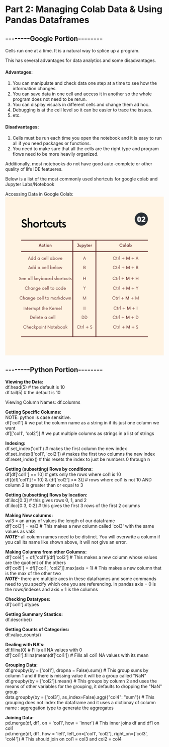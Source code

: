 # Part 2: Managing Colab Data & Using Pandas Dataframes

## --------Google Portion--------

Cells run one at a time. It is a natural way to splice up a program.

This has several advantages for data analytics and some disadvantages.
#### Advantages:
1. You can manipulate and check data one step at a time to see how the information changes.
2. You can save data in one cell and access it in another so the whole program does not need to be rerun.
3. You can display visuals in different cells and change them ad hoc.
4. Debugging is at the cell level so it can be easier to trace the issues.
5. etc.

#### Disadvantages:
1. Cells must be run each time you open the notebook and it is easy to run all if you need packages or functions.
2. You need to make sure that all the cells are the right type and program flows need to be more heavily organized.

Additionally, most notebooks do not have good auto-complete or other quality of life IDE featueres.

Below is a list of the most commonly used shortcuts for google colab and Jupyter Labs/Notebook

Accessing Data in Google Colab:
<img src="images/colab_shortcuts.jpg"/>

## --------Python Portion--------

__Viewing the Data:__
<br />
df.head(5) # the default is 10
<br />
df.tail(5) # the default is 10

 Viewing Column Names:
df.columns

__Getting Specific Columns:__
<br />
NOTE: python is case sensitive. 
<br />
df['col1'] # we put the column name as a string in if its just one column we want
<br />
df[['col1', 'col2']] # we put multiple columns as strings in a list of strings


__Indexing:__
<br />
df.set_index('col1') # makes the first column the new index
<br />
df.set_index(['col1', 'col2']) # makes the first two columns the new index
<br />
df.reset_index() # this resets the index to just be numbers 0 through n

__Getting (subsetting) Rows by conditions:__
<br />
df[df['col1'] == 10] # gets only the rows where col1 is 10
<br />
df[(df['col1'] != 10) & (df['col2'] >= 3)] # rows where col1 is not 10 AND column 2 is greater than or equal to 3

__Getting (subsetting) Rows by location:__
<br />
df.iloc[0:3] # this gives rows 0, 1, and 2
<br />
df.iloc[0:3, 0:2] # this gives the first 3 rows of the first 2 columns 


__Making New columns:__
<br />
val3 = an array of values the length of our dataframe
<br />
df['col3'] = val3 # This makes a new column called 'col3' with the same values as val3
<br />
___NOTE-___ all column names need to be distinct. You will overwrite a column if you call its name like shown above, it will not give an error.


__Making Columns from other Columns:__
<br />
df['col4'] = df['col1']/df['col2'] # This makes a new column whose values are the quotient of the others
<br />
df['col5'] = df[['col1', 'col2']].max(axis = 1) # This makes a new column that is the max of the other two
<br />
___NOTE-___ there are multiple axes in these dataframes and some commands need to you specify which one you are referencing. In pandas axis = 0 is the rows/indexes and axis = 1 is the columns

__Checking Datatypes:__
<br />
df['col1'].dtypes

__Getting Summary Stastics:__
<br />
df.describe()

__Getting Counts of Categories:__
<br />
df.value_counts()

__Dealing with NA's:__
<br />
df.fillna(0) # Fills all NA values with 0
<br />
df['col1'].fillna(mean(df['col1']) # Fills all col1 NA values with its mean


__Grouping Data:__
<br />
df.groupby(by = ['col1'], dropna = False).sum() # This group sums by column 1 and if there is missing value it will be a group called "NaN" 
<br />
df.groupby(by = ['col2']).mean() # This groups by column 2 and uses the means of other variables for the grouping, it defaults to dropping the "NaN" group
<br />
data.groupby(by = ['col3'], as_index=False).agg({"col4": "sum"}) # This grouping does not index the dataframe and it uses a dictionay of column name : aggregation type to generate the aggregates

__Joining Data:__
<br />
pd.merge(df, df1, on = 'col1', how = 'inner') # This inner joins df and df1 on col1
<br />
pd.merge(df, df1, how = 'left', left_on=['col1', 'col2'], right_on=['col3', 'col4']) # This should join on col1 = col3 and col2 = col4

